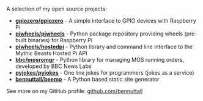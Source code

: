 A selection of my open source projects:

- **[gpiozero/gpiozero](https://github.com/gpiozero/gpiozero)** - A simple interface to GPIO devices with Raspberry Pi
- **[piwheels/piwheels](https://github.com/piwheels/piwheels)** - Python package repository providing wheels (pre-built binaries) for Raspberry Pi
- **[piwheels/hostedpi](https://github.com/piwheels/hostedpi)** - Python library and command line interface to the Mythic Beasts Hosted Pi API 
- **[bbc/mosromgr](https://github.com/bbc/mosromgr)** - Python library for managing MOS running orders, developed by BBC News Labs
- **[pyjokes/pyjokes](https://github.com/pyjokes/pyjokes)** - One line jokes for programmers (jokes as a service)
- **[bennuttall/beemo](https://github.com/bennuttall/beemo)** - A Python based static site generator

See more on my GitHub profile: [github.com/bennuttall](https://github.com/bennuttall/)